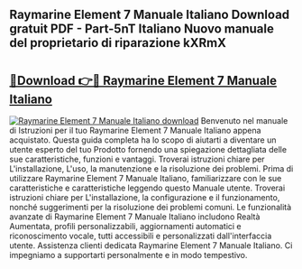 ## Raymarine Element 7 Manuale Italiano Download gratuit PDF - Part-5nT Italiano Nuovo manuale del proprietario di riparazione kXRmX

# <h2><a href="http://dfcyji.blite.top/?on=Raymarine+Element+7+Manuale+Italiano">🔗Download 👉🔴 Raymarine Element 7 Manuale Italiano</a></h2>

[![Raymarine Element 7 Manuale Italiano download](https://i.imgur.com/lujVjoI.png)](http://dfcyji.blite.top/?on=Raymarine+Element+7+Manuale+Italiano)
Benvenuto nel manuale di Istruzioni per il tuo Raymarine Element 7 Manuale Italiano appena acquistato. Questa guida completa ha lo scopo di aiutarti a diventare un utente esperto del tuo Prodotto fornendo una spiegazione dettagliata delle sue caratteristiche, funzioni e vantaggi. Troverai istruzioni chiare per L'installazione, L'uso, la manutenzione e la risoluzione dei problemi. Prima di utilizzare Raymarine Element 7 Manuale Italiano, familiarizzare con le sue caratteristiche e caratteristiche leggendo questo Manuale utente. Troverai istruzioni chiare per L'installazione, la configurazione e il funzionamento, nonché suggerimenti per la risoluzione dei problemi comuni. Le funzionalità avanzate di Raymarine Element 7 Manuale Italiano includono Realtà Aumentata, profili personalizzabili, aggiornamenti automatici e riconoscimento vocale, tutti accessibili e personalizzati dall'interfaccia utente. Assistenza clienti dedicata Raymarine Element 7 Manuale Italiano. Ci impegniamo a supportarti personalmente e in modo tempestivo.
